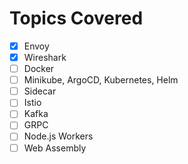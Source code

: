# Topics Covered

- [x] Envoy
- [x] Wireshark
- [ ] Docker
- [ ] Minikube, ArgoCD, Kubernetes, Helm
- [ ] Sidecar
- [ ] Istio
- [ ] Kafka
- [ ] GRPC
- [ ] Node.js Workers
- [ ] Web Assembly
